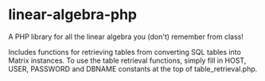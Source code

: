 # linear-algebra-php
A PHP library for all the linear algebra you (don't) remember from class!

Includes functions for retrieving tables from converting SQL tables into Matrix instances. To use the table retrieval functions, simply fill in HOST, USER, PASSWORD and DBNAME constants at the top of table_retrieval.php.


